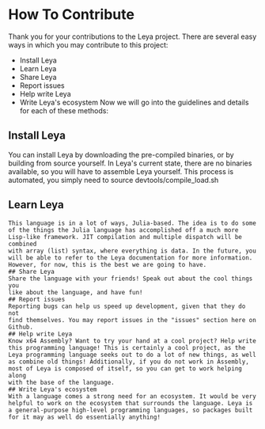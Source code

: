 # How To Contribute
Thank you for your contributions to the Leya project. There are several easy
ways in which you may contribute to this project:
- Install Leya
- Learn Leya
- Share Leya
- Report issues
- Help write Leya
- Write Leya's ecosystem
Now we will go into the guidelines and details for each of these methods:
## Install Leya
You can install Leya by downloading the pre-compiled binaries, or by
building from source yourself. In Leya's current state, there are no
binaries available, so you will have to assemble Leya yourself. This
process is automated, you simply need to source devtools/compile_load.sh
## Learn Leya

```
This language is in a lot of ways, Julia-based. The idea is to do some
of the things the Julia language has accomplished off a much more Lisp-like framework. JIT compilation and multiple dispatch will be combined
with array (list) syntax, where everything is data. In the future, you
will be able to refer to the Leya documentation for more information.
However, for now, this is the best we are going to have.
## Share Leya
Share the language with your friends! Speak out about the cool things you
like about the language, and have fun!
## Report issues
Reporting bugs can help us speed up development, given that they do not
find themselves. You may report issues in the "issues" section here on
Github.
## Help write Leya
Know x64 Assembly? Want to try your hand at a cool project? Help write this programming language! This is certainly a cool project, as the
Leya programming language seeks out to do a lot of new things, as well
as combine old things! Additionally, if you do not work in Assembly,
most of Leya is composed of itself, so you can get to work helping along
with the base of the language.
## Write Leya's ecosystem
With a language comes a strong need for an ecosystem. It would be very
helpful to work on the ecosystem that surrounds the language. Leya is
a general-purpose high-level programming languages, so packages built
for it may as well do essentially anything!
